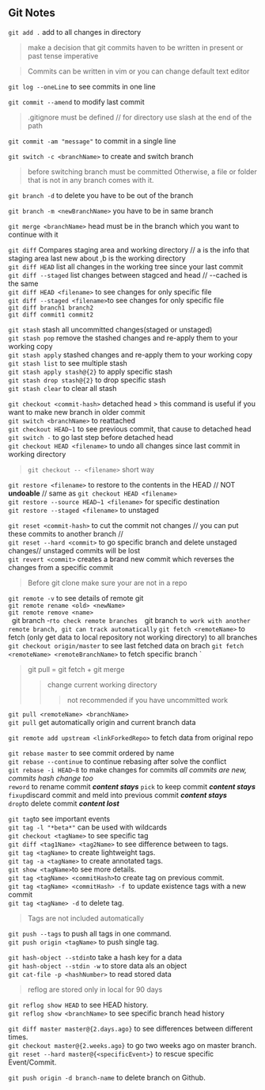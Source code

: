 ## Git Notes

`git add .` add to all changes in directory

> make a decision that git commits haven to be written in present or past tense imperative

> Commits can be written in vim or you can change default text editor

`git log --oneLine` to see commits in one line

`git commit --amend`  to modify last commit 

> .gitignore must be defined // for directory use slash at the end of the path  
 
`git commit -am "message"` to commit in a single line  

`git switch -c <branchName>` to create and switch branch  

> before switching branch must be committed Otherwise, a file or folder that is not in any branch comes with it.  

`git branch -d` to delete you have to be out of the branch  

`git branch -m <newBranchName>` you have to be in same branch  

`git merge <branchName>` head must be in the branch which you want to continue with it  

`git diff` Compares staging area and working directory // a is the info that staging area last new about ,b is the working directory  
`git diff HEAD` list all changes in the working tree since your last commit  
`git diff --staged` list changes  between stagced and head // --cached is the same  
`git diff HEAD <filename>` to see changes for only specific file  
`git diff --staged <filename>`to see changes for only specific file  
`git diff branch1 branch2`   
`git diff commit1 commit2`  

`git stash` stash all uncommitted changes(staged or unstaged)  
`git stash pop` remove the stashed changes and re-apply them to your working copy  
`git stash apply` stashed changes and re-apply them to your working copy  
`git stash list` to see multiple stash  
`git stash apply stash@{2}` to apply specific stash  
`git stash drop stash@{2}` to drop  specific stash  
`git stash clear` to clear all stash  

`git checkout <commit-hash>` detached head > this command is useful if you want to make new branch in older commit    
`git switch <branchName>` to reattached  
`git checkout HEAD~1` to see previous commit, that cause to detached head  
`git switch -` to go last step before detached head  
`git checkout HEAD <filename>` to undo all changes since last commit in working directory  
> `git checkout -- <filename>` short way
  
`git restore <filename>` to restore to the contents in the HEAD // NOT **undoable** // same as `git checkout HEAD <filename>`   
`git restore --source HEAD~1 <filename>` for specific destination  
`git restore --staged <filename>` to unstaged   

`git reset <commit-hash>` to cut the commit not changes // you can put these  commits to another branch //  
`git reset --hard <commit>` to go specific branch and delete unstaged changes// unstaged commits will be lost  
`git revert <commit>` creates a brand new commit which reverses the changes from a specific commit  

> Before git clone make sure your are not in a repo

`git remote -v` to see details of remote git  
`git remote rename <old> <newName>`  
`git remote remove <name>`  
`
`git branch -r` to check remote branches  
`git branch <remoteBranchName>` to work with another remote branch, git can track automatically
`
`git fetch <remoteName>` to fetch (only get data to local repository not working directory) to all branches
`git checkout origin/master` to see last fetched data on brach
`git fetch <remoteName> <remoteBranchName>` to fetch specific branch 
`
> git pull = git fetch + git merge 
>> change current working directory
>>> not recommended if you have uncommitted work

`git pull <remoteName> <branchName>`  
`git pull` get automatically origin and current branch data 

`git remote add upstream <linkForkedRepo>` to fetch data from original repo

`git rebase master` to see commit ordered by name     
`git rebase --continue` to continue rebasing after solve the conflict  
`git rebase -i HEAD~8` to make changes for commits *all commits are new, commits hash change too*  
`reword` to rename commit ***content stays*** 
`pick` to keep commit ***content stays***  
`fixup`discard commit and meld into previous commit ***content stays***  
`drop`to delete commit ***content lost*** 

`git tag`to see important events   
`git tag -l "*beta*"` can be used with wildcards   
`git checkout <tagName>` to see specific tag    
`git diff <tag1Name> <tag2Name>` to see difference between to tags.  
`git tag <tagName>` to create lightweight tags.  
`git tag -a <tagName>` to create annotated tags.  
`git show <tagName>`to see more details.    
`git tag <tagName> <commitHash>`to create tag on previous commit.  
`git tag <tagName> <commitHash> -f `to update existence tags with a new commit  
`git tag <tagName> -d` to delete tag.  
> Tags are not included automatically 

`git push --tags` to push all tags in one command.  
`git push origin <tagName>` to push single tag.  

`git hash-object --stdin`to take a hash key for a data  
`git hash-object --stdin -w` to store data als an object  
`git cat-file -p <hashNumber>` to read stored data 

> reflog are stored only in local for 90 days 

`git reflog show HEAD` to see HEAD history.  
`git reflog show <branchName>` to see specific branch head history  

`git diff master master@{2.days.ago}` to see differences between different times.  
`git checkout master@{2.weeks.ago}` to go two weeks ago on master branch.  
`git reset --hard master@{<specificEvent>}` to rescue specific Event/Commit.  
 
 `git push origin -d branch-name` to delete branch on Github.

